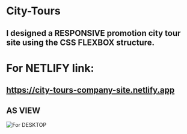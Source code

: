 # City-Tours
## I designed a RESPONSIVE promotion city tour site using the CSS FLEXBOX structure.
# For NETLIFY link:
## https://city-tours-company-site.netlify.app
## AS VIEW

![For DESKTOP](https://user-images.githubusercontent.com/59180837/215345751-dad606ad-29ab-4a32-bdc2-cfd05db27b2d.png)
